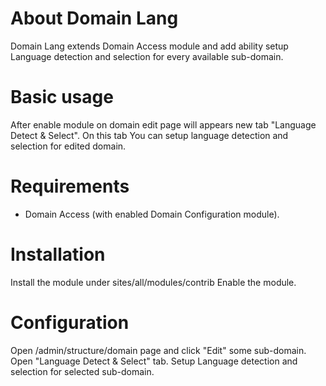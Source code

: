 About Domain Lang
======

Domain Lang extends Domain Access module and add ability setup
Language detection and selection for every available sub-domain.

Basic usage
======

After enable module on domain edit page will appears new tab
"Language Detect & Select". On this tab You can setup language
detection and selection for edited domain.

Requirements
======
 * Domain Access (with enabled Domain Configuration module).

Installation
======

Install the module under sites/all/modules/contrib
Enable the module.

Configuration
======

Open /admin/structure/domain page and click "Edit" some sub-domain.
Open "Language Detect & Select" tab.
Setup Language detection and selection for selected sub-domain.
